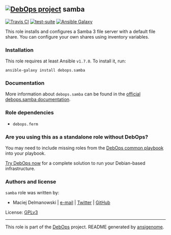 ## [![DebOps project](http://debops.org/images/debops-small.png)](http://debops.org) samba

[![Travis CI](http://img.shields.io/travis/debops/ansible-samba.svg?style=flat)](http://travis-ci.org/debops/ansible-samba) [![test-suite](http://img.shields.io/badge/test--suite-ansible--samba-blue.svg?style=flat)](https://github.com/debops/test-suite/tree/master/ansible-samba/)  [![Ansible Galaxy](http://img.shields.io/badge/galaxy-debops.samba-660198.svg?style=flat)](https://galaxy.ansible.com/list#/roles/1597)

This role installs and configures a Samba 3 file server with a default file
share. You can configure your own shares using inventory variables.

### Installation

This role requires at least Ansible `v1.7.0`. To install it, run:

    ansible-galaxy install debops.samba

### Documentation

More information about `debops.samba` can be found in the
[official debops.samba documentation](http://docs.debops.org/en/latest/ansible/roles/debops.samba.html).


### Role dependencies

- `debops.ferm`

### Are you using this as a standalone role without DebOps?

You may need to include missing roles from the [DebOps common
playbook](https://github.com/debops/debops-playbooks/blob/master/playbooks/common.yml)
into your playbook.

[Try DebOps now](https://github.com/debops/debops) for a complete solution to run your Debian-based infrastructure.





### Authors and license

`samba` role was written by:
- Maciej Delmanowski | [e-mail](mailto:drybjed@gmail.com) | [Twitter](https://twitter.com/drybjed) | [GitHub](https://github.com/drybjed)

License: [GPLv3](https://tldrlegal.com/license/gnu-general-public-license-v3-%28gpl-3%29)

***

This role is part of the [DebOps](http://debops.org/) project. README generated by [ansigenome](https://github.com/nickjj/ansigenome/).
